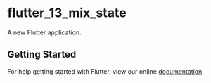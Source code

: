 # flutter_13_mix_state

A new Flutter application.

## Getting Started

For help getting started with Flutter, view our online
[documentation](https://flutter.io/).
